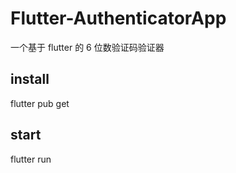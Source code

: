 # Flutter-AuthenticatorApp

一个基于 flutter 的 6 位数验证码验证器

## install

flutter pub get

## start

flutter run

